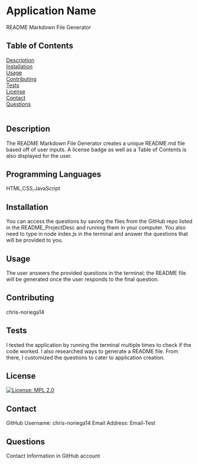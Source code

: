 
# Application Name
README Markdown File Generator
## Table of Contents
[Description](#description)
<br/>
[Installation](#installation)
<br/>
[Usage](#usage)
<br/>
[Contributing](#contributing)
<br/>
[Tests](#tests)
<br/>
[License](#license)
<br/>
[Contact](#github)
<br/>
[Questions](#questions)
<br/>
<br>
## Description 
The README Markdown File Generator creates a unique README.md file based off of user inputs. A license badge as well as a Table of Contents is also displayed for the user.
<br>
## Programming Languages
HTML,CSS,JavaScript
<br>
## Installation
You can access the questions by saving the files from the GitHub repo listed in the README_ProjectDesc and running them in your computer. You also need to type in node index.js in the terminal and answer the questions that will be provided to you.
## Usage
The user answers the provided questions in the terminal; the README file will be generated once the user responds to the final question.
## Contributing
chris-noriega14
## Tests
I tested the application by running the terminal multiple times to check if the code worked. I also researched ways to generate a README file. From there, I customized the questions to cater to application creation.
## License
[![License: MPL 2.0](https://img.shields.io/badge/License-MPL%202.0-brightgreen.svg)](https://opensource.org/licenses/MPL-2.0)
## Contact
GitHub Username: chris-noriega14
Email Address: Email-Test
## Questions
Contact Information in GitHub account
